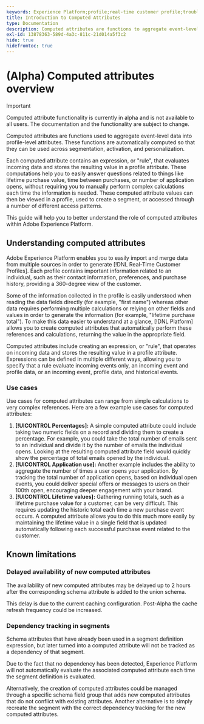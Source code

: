 ```yaml
---
keywords: Experience Platform;profile;real-time customer profile;troubleshooting;API
title: Introduction to Computed Attributes
type: Documentation
description: Computed attributes are functions to aggregate event-level data into profile-level attributes. These functions are automatically computed so that they can be used across segmentation, activation, and personalization.
exl-id: 13878363-589d-4a3c-811c-21d014a5f3c2
hide: true
hidefromtoc: true
---
```

# (Alpha) Computed attributes overview

>[!IMPORTANT]
>
>Computed attribute functionality is currently in alpha and is not available to all users. The documentation and the functionality are subject to change.

Computed attributes are functions used to aggregate event-level data into profile-level attributes. These functions are automatically computed so that they can be used across segmentation, activation, and personalization.

Each computed attribute contains an expression, or "rule", that evaluates incoming data and stores the resulting value in a profile attribute. These computations help you to easily answer questions related to things like lifetime purchase value, time between purchases, or number of application opens, without requiring you to manually perform complex calculations each time the information is needed. These computed attribute values can then be viewed in a profile, used to create a segment, or accessed through a number of different access patterns.

This guide will help you to better understand the role of computed attributes within Adobe Experience Platform.

## Understanding computed attributes

Adobe Experience Platform enables you to easily import and merge data from multiple sources in order to generate [!DNL Real-Time Customer Profiles]. Each profile contains important information related to an individual, such as their contact information, preferences, and purchase history, providing a 360-degree view of the customer. 

Some of the information collected in the profile is easily understood when reading the data fields directly (for example, "first name") whereas other data requires performing multiple calculations or relying on other fields and values in order to generate the information (for example, "lifetime purchase total"). To make this data easier to understand at a glance, [!DNL Platform] allows you to create computed attributes that automatically perform these references and calculations, returning the value in the appropriate field.

Computed attributes include creating an expression, or "rule", that operates on incoming data and stores the resulting value in a profile attribute. Expressions can be defined in multiple different ways, allowing you to specify that a rule evaluate incoming events only, an incoming event and profile data, or an incoming event, profile data, and historical events.

### Use cases

Use cases for computed attributes can range from simple calculations to very complex references. Here are a few example use cases for computed attributes:

1. **[!UICONTROL Percentages]:** A simple computed attribute could include taking two numeric fields on a record and dividing them to create a percentage. For example, you could take the total number of emails sent to an individual and divide it by the number of emails the individual opens. Looking at the resulting computed attribute field would quickly show the percentage of total emails opened by the individual.
1. **[!UICONTROL Application use]:** Another example includes the ability to aggregate the number of times a user opens your application. By tracking the total number of application opens, based on individual open events, you could deliver special offers or messages to users on their 100th open, encouraging deeper engagement with your brand.
1. **[!UICONTROL Lifetime values]:** Gathering running totals, such as a lifetime purchase value for a customer, can be very difficult. This requires updating the historic total each time a new purchase event occurs. A computed attribute allows you to do this much more easily by maintaining the lifetime value in a single field that is updated automatically following each successful purchase event related to the customer.

## Known limitations

### Delayed availability of new computed attributes

The availability of new computed attributes may be delayed up to 2 hours after the corresponding schema attribute is added to the union schema.

This delay is due to the current caching configuration. Post-Alpha the cache refresh frequency could be increased.

### Dependency tracking in segments

Schema attributes that have already been used in a segment definition expression, but later turned into a computed attribute will not be tracked as a dependency of that segment. 

Due to the fact that no dependency has been detected, Experience Platform will not automatically evaluate the associated computed attribute each time the segment definition is evaluated.

Alternatively, the creation of computed attributes could be managed through a specific schema field group that adds new computed attributes that do not conflict with existing attributes. Another alternative is to simply recreate the segment with the correct dependency tracking for the new computed attributes.
